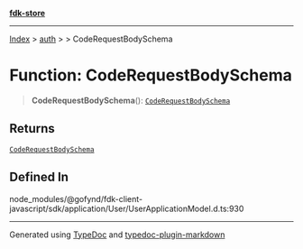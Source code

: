 [**fdk-store**](../../../README.md)
***

[Index](../../../API.md) > [auth](../../README.md) > [<internal>](../README.md) > CodeRequestBodySchema

# Function: CodeRequestBodySchema

> **CodeRequestBodySchema**(): [`CodeRequestBodySchema`](../type-aliases/type-alias.CodeRequestBodySchema.md)

## Returns

[`CodeRequestBodySchema`](../type-aliases/type-alias.CodeRequestBodySchema.md)

## Defined In

node\_modules/@gofynd/fdk-client-javascript/sdk/application/User/UserApplicationModel.d.ts:930

***
Generated using [TypeDoc](https://typedoc.org/) and [typedoc-plugin-markdown](https://www.npmjs.com/package/typedoc-plugin-markdown)
